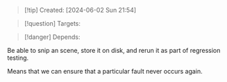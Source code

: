 
>[!tip] Created: [2024-06-02 Sun 21:54]

>[!question] Targets: 

>[!danger] Depends: 

Be able to snip an scene, store it on disk, and rerun it as part of regression testing.

Means that we can ensure that a particular fault never occurs again.